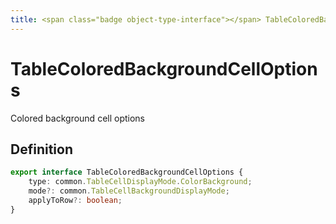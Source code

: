 ```yaml
---
title: <span class="badge object-type-interface"></span> TableColoredBackgroundCellOptions
---
```

# <span class="badge object-type-interface"></span> TableColoredBackgroundCellOptions

Colored background cell options

## Definition

```typescript
export interface TableColoredBackgroundCellOptions {
	type: common.TableCellDisplayMode.ColorBackground;
	mode?: common.TableCellBackgroundDisplayMode;
	applyToRow?: boolean;
}

```
